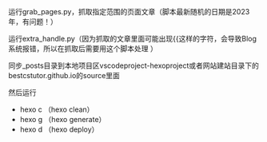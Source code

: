 运行grab_pages.py，抓取指定范围的页面文章（脚本最新随机的日期是2023年，有问题！）

运行extra_handle.py（因为抓取的文章里面可能出现{{这样的字符，会导致Blog系统报错，所以在抓取后需要用这个脚本处理 ）

同步_posts目录到本地项目区vscodeproject-hexoproject或者网站建站目录下的bestcstutor.github.io的source里面

然后运行

- hexo c （hexo clean）
- hexo g  （hexo generate）
- hexo d （hexo deploy）
